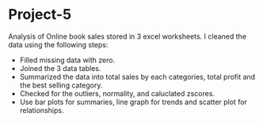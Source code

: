 # Project-5
Analysis of Online book sales stored in 3 excel worksheets. I cleaned the data using the following steps:
- Filled missing data with zero.
- Joined the 3 data tables.
- Summarized the data into total sales by each categories, total profit and the best selling category.
- Checked for the outliers, normality, and caluclated zscores.
- Use bar plots for summaries, line graph for trends and scatter plot for relationships.

